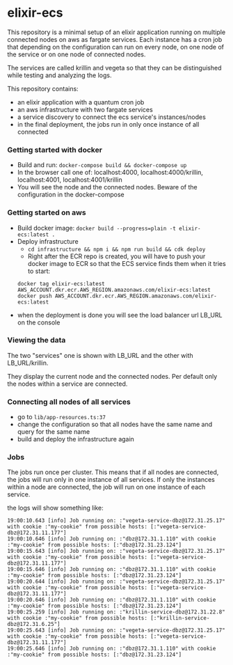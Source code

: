 # elixir-ecs
This repository is a minimal setup of an elixir application running on multiple connected nodes on aws as fargate services. 
Each instance has a cron job that depending on the configuration can run on every node, on one node of the service or on one node of connected nodes.

The services are called krillin and vegeta so that they can be distinguished while testing and analyzing the logs.

This repository contains:
- an elixir application with a quantum cron job
- an aws infrastructure with two fargate services
- a service discovery to connect the ecs service's instances/nodes
- in the final deployment, the jobs run in only once instance of all connected

### Getting started with docker 
- Build and run: `docker-compose build && docker-compose up`
- In the browser call one of: localhost:4000, localhost:4000/krillin, localhost:4001, localhost:4001/krillin
- You will see the node and the connected nodes. Beware of the configuration in the docker-compose

### Getting started on aws
- Build docker image: `docker build --progress=plain -t elixir-ecs:latest .`
- Deploy infrastructure
    - `cd infrastructure && npm i && npm run build && cdk deploy`
    - Right after the ECR repo is created, you will have to push your docker image to ECR so that the ECS service finds them when it tries to start:
    ``` 
  docker tag elixir-ecs:latest AWS_ACCOUNT.dkr.ecr.AWS_REGION.amazonaws.com/elixir-ecs:latest
  docker push AWS_ACCOUNT.dkr.ecr.AWS_REGION.amazonaws.com/elixir-ecs:latest  
  ```
- when the deployment is done you will see the load balancer url LB_URL on the console

### Viewing the data
The two "services" one is shown with LB_URL and the other with LB_URL/krillin.

They display the current node and the connected nodes. Per default only the nodes within a service are connected. 

### Connecting all nodes of all services
- go to `lib/app-resources.ts:37`
- change the configuration so that all nodes have the same name and query for the same name
- build and deploy the infrastructure again

### Jobs
The jobs run once per cluster. This means that if all nodes are connected, the jobs will run only in one instance of all services.
If only the instances within a node are connected, the job will run on one instance of each service.

the logs will show something like:
```
19:00:10.643 [info] Job running on: :"vegeta-service-dbz@172.31.25.17" with cookie :"my-cookie" from possible hosts: [:"vegeta-service-dbz@172.31.11.177"]
19:00:10.646 [info] Job running on: :"dbz@172.31.1.110" with cookie :"my-cookie" from possible hosts: [:"dbz@172.31.23.124"]
19:00:15.643 [info] Job running on: :"vegeta-service-dbz@172.31.25.17" with cookie :"my-cookie" from possible hosts: [:"vegeta-service-dbz@172.31.11.177"]
19:00:15.646 [info] Job running on: :"dbz@172.31.1.110" with cookie :"my-cookie" from possible hosts: [:"dbz@172.31.23.124"]
19:00:20.644 [info] Job running on: :"vegeta-service-dbz@172.31.25.17" with cookie :"my-cookie" from possible hosts: [:"vegeta-service-dbz@172.31.11.177"]
19:00:20.646 [info] Job running on: :"dbz@172.31.1.110" with cookie :"my-cookie" from possible hosts: [:"dbz@172.31.23.124"]
19:00:25.259 [info] Job running on: :"krillin-service-dbz@172.31.22.8" with cookie :"my-cookie" from possible hosts: [:"krillin-service-dbz@172.31.6.25"]
19:00:25.643 [info] Job running on: :"vegeta-service-dbz@172.31.25.17" with cookie :"my-cookie" from possible hosts: [:"vegeta-service-dbz@172.31.11.177"]
19:00:25.646 [info] Job running on: :"dbz@172.31.1.110" with cookie :"my-cookie" from possible hosts: [:"dbz@172.31.23.124"]
```